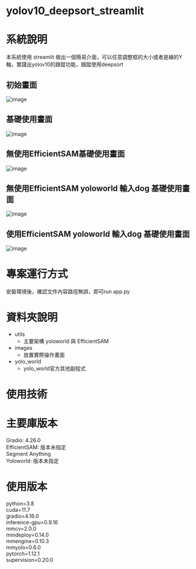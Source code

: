 # yolov10_deepsort_streamlit

# 系統說明
本系統使用 streamlit 做出一個簡易介面，可以任意調整框的大小或者是線的Y軸，實踐出yolov10的跟蹤功能，跟蹤使用deepsort

## 初始畫面
![image](https://github.com/nigunosong88/yolov10_deepsort_streamlit/blob/main/images/1.jpg)

## 基礎使用畫面
![image](https://github.com/nigunosong88/yolov10_deepsort_streamlit/blob/main/images/2.jpg)

## 無使用EfficientSAM基礎使用畫面
![image](https://github.com/nigunosong88/yolov10_deepsort_streamlit/blob/main/images/2nosam.jpg)

## 無使用EfficientSAM yoloworld 輸入dog 基礎使用畫面
![image](https://github.com/nigunosong88/yolov10_deepsort_streamlit/blob/main/images/dog.jpg)

## 使用EfficientSAM yoloworld 輸入dog 基礎使用畫面
![image](https://github.com/nigunosong88/yolov10_deepsort_streamlit/blob/main/images/dogsam.jpg)



# 專案運行方式
安裝環境後，確認文件內容路徑無誤，即可run app.py
# 資料夾說明
- utils
  - 主要架構 yoloworld 與 EfficientSAM
- images
  - 放置實際操作畫面
- yolo_world
  - yolo_world官方其他副程式
# 使用技術
# 主要庫版本
Gradio: 4.26.0  \
EfficientSAM: 版本未指定 \
Segment Anything  \
Yoloworld: 版本未指定 
# 使用版本
python=3.8 \
cuda=11.7 \
gradio=4.16.0 \
inference-gpu=0.9.16 \
mmcv=2.0.0 \
mmdeploy=0.14.0 \
mmengine=0.10.3 \
mmyolo=0.6.0 \
pytorch=1.12.1 \
supervision=0.20.0 
